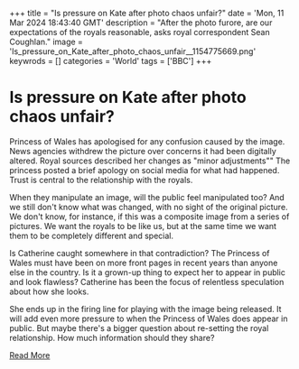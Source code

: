 +++
title = "Is pressure on Kate after photo chaos unfair?"
date = 'Mon, 11 Mar 2024 18:43:40 GMT'
description = "After the photo furore, are our expectations of the royals reasonable, asks royal correspondent Sean Coughlan."
image = 'Is_pressure_on_Kate_after_photo_chaos_unfair__1154775669.png'
keywrods =  []
categories = 'World'
tags = ['BBC']
+++

# Is pressure on Kate after photo chaos unfair?

Princess of Wales has apologised for any confusion caused by the image.
News agencies withdrew the picture over concerns it had been digitally altered.
Royal sources described her changes as <bb>"minor adjustments<bb>"" The princess posted a brief apology on social media for what had happened.
Trust is central to the relationship with the royals.

When they manipulate an image, will the public feel manipulated too?
And we still don<bb>'t know what was changed, with no sight of the original picture.
We don't know, for instance, if this was a composite image from a series of pictures.
We want the royals to be like us, but at the same time we want them to be completely different and special.

Is Catherine caught somewhere in that contradiction?
The Princess of Wales must have been on more front pages in recent years than anyone else in the country.
Is it a grown-up thing to expect her to appear in public and look flawless?
Catherine has been the focus of relentless speculation about how she looks.

She ends up in the firing line for playing with the image being released.
It will add even more pressure to when the Princess of Wales does appear in public.
But maybe there<bb>'s a bigger question about re-setting the royal relationship.
How much information should they share?


[Read More](https://www.bbc.co.uk/news/uk-68539637)
